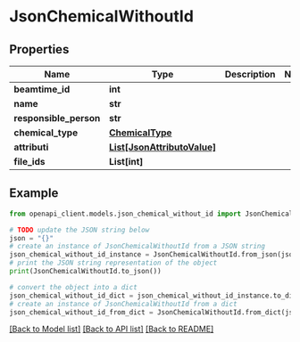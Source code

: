 # JsonChemicalWithoutId


## Properties

Name | Type | Description | Notes
------------ | ------------- | ------------- | -------------
**beamtime_id** | **int** |  | 
**name** | **str** |  | 
**responsible_person** | **str** |  | 
**chemical_type** | [**ChemicalType**](ChemicalType.md) |  | 
**attributi** | [**List[JsonAttributoValue]**](JsonAttributoValue.md) |  | 
**file_ids** | **List[int]** |  | 

## Example

```python
from openapi_client.models.json_chemical_without_id import JsonChemicalWithoutId

# TODO update the JSON string below
json = "{}"
# create an instance of JsonChemicalWithoutId from a JSON string
json_chemical_without_id_instance = JsonChemicalWithoutId.from_json(json)
# print the JSON string representation of the object
print(JsonChemicalWithoutId.to_json())

# convert the object into a dict
json_chemical_without_id_dict = json_chemical_without_id_instance.to_dict()
# create an instance of JsonChemicalWithoutId from a dict
json_chemical_without_id_from_dict = JsonChemicalWithoutId.from_dict(json_chemical_without_id_dict)
```
[[Back to Model list]](../README.md#documentation-for-models) [[Back to API list]](../README.md#documentation-for-api-endpoints) [[Back to README]](../README.md)


